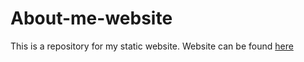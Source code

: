 # About-me-website
This is a repository for my static website. Website can be found [here]("KrossKinetic.github.io")
